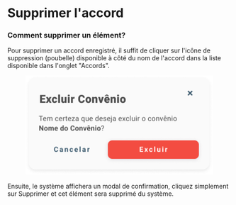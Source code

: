 # Supprimer l'accord

### Comment supprimer un élément?

Pour supprimer un accord enregistré, il suffit de cliquer sur l'icône de suppression (poubelle) disponible à côté du nom de l'accord dans la liste disponible dans l'onglet "Accords".

<figure><img src="../../../.gitbook/assets/Excluir convênio.png" alt=""><figcaption></figcaption></figure>

Ensuite, le système affichera un modal de confirmation, cliquez simplement sur Supprimer et cet élément sera supprimé du système.
